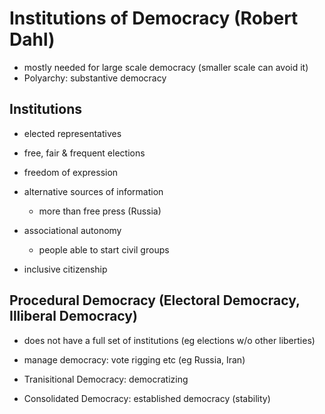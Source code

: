 Institutions of Democracy (Robert Dahl)
=======================================

-   mostly needed for large scale democracy (smaller scale can avoid it)
-   Polyarchy: substantive democracy

Institutions
------------

-   elected representatives
-   free, fair & frequent elections
-   freedom of expression
-   alternative sources of information
    -   more than free press (Russia)

-   associational autonomy
    -   people able to start civil groups

-   inclusive citizenship

Procedural Democracy (Electoral Democracy, Illiberal Democracy)
---------------------------------------------------------------

-   does not have a full set of institutions (eg elections w/o other
    liberties)
-   manage democracy: vote rigging etc (eg Russia, Iran)

-   Tranisitional Democracy: democratizing
-   Consolidated Democracy: established democracy (stability)


